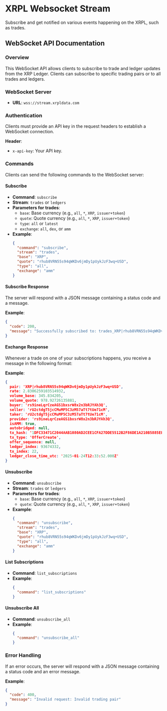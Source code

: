 # XRPL Websocket Stream
Subscribe and get notified on various events happening on the XRPL, such as trades.

## WebSocket API Documentation

### Overview
This WebSocket API allows clients to subscribe to trade and ledger updates from the XRP Ledger. Clients can subscribe to specific trading pairs or to all trades and ledgers.

### WebSocket Server
- **URL**: `wss://stream.xrpldata.com`

### Authentication
Clients must provide an API key in the request headers to establish a WebSocket connection.

**Header**:
- `x-api-key`: Your API key.

### Commands
Clients can send the following commands to the WebSocket server:

#### Subscribe
- **Command**: `subscribe`
- **Stream**: `trades` or `ledgers`
- **Parameters for trades**:
  - `base`: Base currency (e.g., `all`, `*`, `XRP`, `issuer+token`)
  - `quote`: Quote currency (e.g., `all`, `*`, `XRP`, `issuer+token`)
  - `type`: `all` or `latest`
  - `exchange`: `all`, `dex`, or `amm`
- **Example**:
  ```json
  {
    "command": "subscribe",
    "stream": "trades",
    "base": "XRP",
    "quote": "rhub8VRN55s94qWKDv6jmDy1pUykJzF3wq+USD",
    "type": "all",
    "exchange": "amm"
  }
  ```

#### Subscribe Response
The server will respond with a JSON message containing a status code and a message.

**Example**:
```json
{
  "code": 200,
  "message": "Successfully subscribed to: trades_XRP|rhub8VRN55s94qWKDv6jmDy1pUykJzF3wq+USD_all_amm"
}
```

#### Exchange Response
Whenever a trade on one of your subscriptions happens, you receive a message in the following format:

**Example**:
```json
{
  pair: 'XRP|rhub8VRN55s94qWKDv6jmDy1pUykJzF3wq+USD',
  rate: 2.8306259103514932,
  volume_base: 345.834205,
  volume_quote: 978.92726135881,
  buyer: 'rs9ineLqrCzeAGS1bxsrW8x2n3bRJYAh3Q',
  seller: 'rU2ctdgT5jcCMuMP5C3zM57aTt7tUe71cM',
  taker: 'rU2ctdgT5jcCMuMP5C3zM57aTt7tUe71cM',
  provider: 'rs9ineLqrCzeAGS1bxsrW8x2n3bRJYAh3Q',
  isAMM: true,
  autobridged: null,
  tx_hash: '1DFC33471C2044AAB1080AD2CEE1CFA27DDE5512B2F86DE1A210B5885EE84BD9',
  tx_type: 'OfferCreate',
  offer_sequence: null,
  ledger_index: 93674332,
  tx_index: 22,
  ledger_close_time_utc: '2025-01-24T12:33:52.000Z'
}
```

#### Unsubscribe
- **Command**: `unsubscribe`
- **Stream**: `trades` or `ledgers`
- **Parameters for trades**:
  - `base`: Base currency (e.g., `all`, `*`, `XRP`, `issuer+token`)
  - `quote`: Quote currency (e.g., `all`, `*`, `XRP`, `issuer+token`)
- **Example**:
  ```json
  {
    "command": "unsubscribe",
    "stream": "trades",
    "base": "XRP",
    "quote": "rhub8VRN55s94qWKDv6jmDy1pUykJzF3wq+USD",
    "type": "all",
    "exchange": "amm"
  }
  ```

#### List Subscriptions
- **Command**: `list_subscriptions`
- **Example**:
  ```json
  {
    "command": "list_subscriptions"
  }
  ```

#### Unsubscribe All
- **Command**: `unsubscribe_all`
- **Example**:
  ```json
  {
    "command": "unsubscribe_all"
  }
  ```

### Error Handling
If an error occurs, the server will respond with a JSON message containing a status code and an error message.

**Example**:
```json
{
  "code": 400,
  "message": "Invalid request: Invalid trading pair"
}
```
